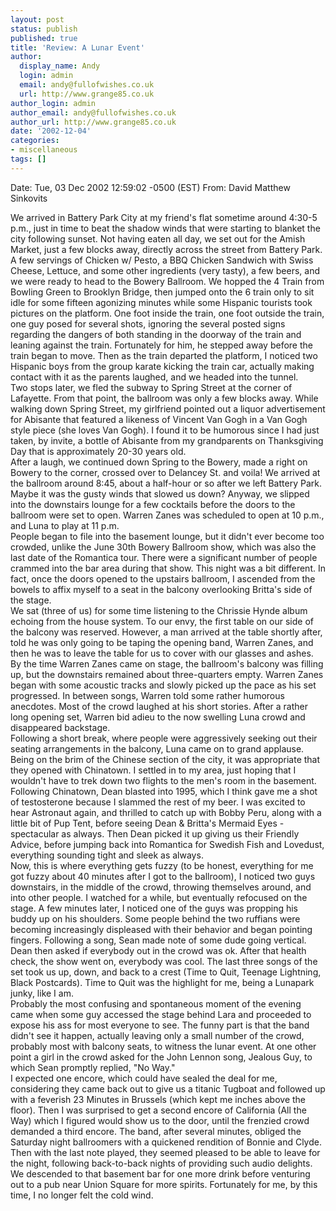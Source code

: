 ```yaml
---
layout: post
status: publish
published: true
title: 'Review: A Lunar Event'
author:
  display_name: Andy
  login: admin
  email: andy@fullofwishes.co.uk
  url: http://www.grange85.co.uk
author_login: admin
author_email: andy@fullofwishes.co.uk
author_url: http://www.grange85.co.uk
date: '2002-12-04'
categories:
- miscellaneous
tags: []
---
```


Date: Tue, 03 Dec 2002 12:59:02 -0500 (EST)
From: David Matthew Sinkovits

<p>We arrived in Battery Park City at my friend's flat sometime around 4:30-5 p.m., just in time to beat the shadow winds that were starting to blanket the city following sunset. Not having eaten all day, we set out for the Amish Market, just a few blocks away, directly across the street from Battery Park. A few servings of Chicken w/ Pesto, a BBQ Chicken Sandwich with Swiss Cheese, Lettuce, and some other ingredients (very tasty), a few beers, and we were ready to head to the Bowery Ballroom. We hopped the 4 Train from Bowling Green to Brooklyn Bridge, then jumped onto the 6 train only to sit idle for some fifteen agonizing minutes while some Hispanic tourists took pictures on the platform. One foot inside the train, one foot outside the train, one guy posed for several shots, ignoring the several posted signs regarding the dangers of both standing in the doorway of the train and leaning against the train. Fortunately for him, he stepped away before the train began to move. Then as the train departed the platform, I noticed two Hispanic boys from the group karate kicking the train car, actually making contact with it as the parents laughed, and we headed into the tunnel.<br />Two stops later, we fled the subway to Spring Street at the corner of Lafayette. From that point, the ballroom was only a few blocks away. While walking down Spring Street, my girlfriend pointed out a liquor advertisement for Abisante that featured a likeness of Vincent Van Gogh in a Van Gogh style piece (she loves Van Gogh). I found it to be humorous since I had just taken, by invite, a bottle of Abisante from my grandparents on Thanksgiving Day that is approximately 20-30 years old.<br />After a laugh, we continued down Spring to the Bowery, made a right on Bowery to the corner, crossed over to Delancey St. and voila! We arrived at the ballroom around 8:45, about a half-hour or so after we left Battery Park. Maybe it was the gusty winds that slowed us down?  Anyway, we slipped into the downstairs lounge for a few cocktails before the doors to the ballroom were set to open. Warren Zanes was scheduled to open at 10 p.m., and Luna to play at 11 p.m.<br />People began to file into the basement lounge, but it didn't ever become too crowded, unlike the June 30th Bowery Ballroom show, which was also the last date of the Romantica tour. There were a significant number of people crammed into the bar area during that show. This night was a bit different. In fact, once the doors opened to the upstairs ballroom, I ascended from the bowels to affix myself to a seat in the balcony overlooking Britta's side of the stage. <br />We sat (three of us) for some time listening to the Chrissie Hynde album echoing from the house system. To our envy, the first table on our side of the balcony was reserved. However, a man arrived at the table shortly after, told he was only going to be taping the opening band, Warren Zanes, and then he was to leave the table for us to cover with our glasses and ashes. <br />By the time Warren Zanes came on stage, the ballroom's balcony was filling up, but the downstairs remained about three-quarters empty. Warren Zanes began with some acoustic tracks and slowly picked up the pace as his set progressed. In between songs, Warren told some rather humorous anecdotes. Most of the crowd laughed at his short stories. After a rather long opening set, Warren bid adieu to the now swelling Luna crowd and disappeared backstage.<br />Following a short break, where people were aggressively seeking out their seating arrangements in the balcony, Luna came on to grand applause. Being on the brim of the Chinese section of the city, it was appropriate that they opened with Chinatown. I settled in to my area, just hoping that I wouldn't have to trek down two flights to the men's room in the basement. Following Chinatown, Dean blasted into 1995, which I think gave me a shot of testosterone because I slammed the rest of my beer. I was excited to hear Astronaut again, and thrilled to catch up with Bobby Peru, along with a little bit of Pup Tent, before seeing Dean & Britta's Mermaid Eyes - spectacular as always. Then Dean picked it up giving us their Friendly Advice, before jumping back into Romantica for Swedish Fish and Lovedust, everything sounding tight and sleek as always.<br />Now, this is where everything gets fuzzy (to be honest, everything for me got fuzzy about 40 minutes after I got to the ballroom), I noticed two guys downstairs, in the middle of the crowd, throwing themselves around, and into other people. I watched for a while, but eventually refocused on the stage. A few minutes later, I noticed one of the guys was propping his buddy up on his shoulders. Some people behind the two ruffians were becoming increasingly displeased with their behavior and began pointing fingers. Following a song, Sean made note of some dude going vertical. Dean then asked if everybody out in the crowd was ok. After that health check, the show went on, everybody was cool. The last three songs of the set took us up, down, and back to a crest (Time to Quit, Teenage Lightning, Black Postcards). Time to Quit was the highlight for me, being a Lunapark junky, like I am. <br />Probably the most confusing and spontaneous moment of the evening came when some guy accessed the stage behind Lara and proceeded to expose his ass for most everyone to see. The funny part is that the band didn't see it happen, actually leaving only a small number of the crowd, probably most with balcony seats, to witness the lunar event. At one other point a girl in the crowd asked for the John Lennon song, Jealous Guy, to which Sean promptly replied, "No Way."<br />I expected one encore, which could have sealed the deal for me, considering they came back out to give us a titanic Tugboat and followed up with a feverish 23 Minutes in Brussels (which kept me inches above the floor). Then I was surprised to get a second encore of California (All the Way) which I figured would show us to the door, until the frenzied crowd demanded a third encore. The band, after several minutes, obliged the Saturday night ballroomers with a quickened rendition of Bonnie and Clyde. Then with the last note played, they seemed pleased to be able to leave for the night, following back-to-back nights of providing such audio delights. <br />We descended to that basement bar for one more drink before venturing out to a pub near Union Square for more spirits. Fortunately for me, by this time, I no longer felt the cold wind.</p>
